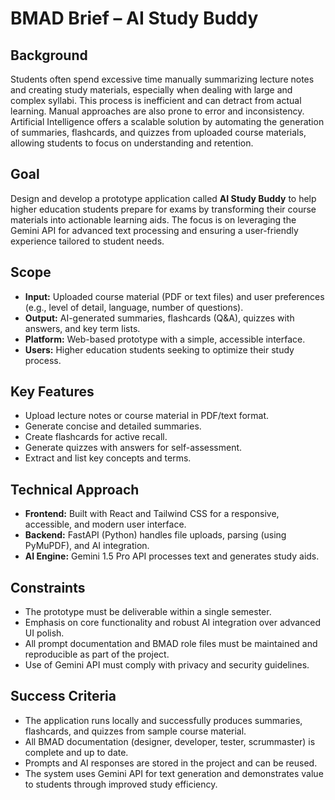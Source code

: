 
# BMAD Brief – AI Study Buddy

## Background
Students often spend excessive time manually summarizing lecture notes and creating study materials, especially when dealing with large and complex syllabi. This process is inefficient and can detract from actual learning. Manual approaches are also prone to error and inconsistency. Artificial Intelligence offers a scalable solution by automating the generation of summaries, flashcards, and quizzes from uploaded course materials, allowing students to focus on understanding and retention.

## Goal
Design and develop a prototype application called **AI Study Buddy** to help higher education students prepare for exams by transforming their course materials into actionable learning aids. The focus is on leveraging the Gemini API for advanced text processing and ensuring a user-friendly experience tailored to student needs.

## Scope
- **Input:** Uploaded course material (PDF or text files) and user preferences (e.g., level of detail, language, number of questions).
- **Output:** AI-generated summaries, flashcards (Q&A), quizzes with answers, and key term lists.
- **Platform:** Web-based prototype with a simple, accessible interface.
- **Users:** Higher education students seeking to optimize their study process.

## Key Features
- Upload lecture notes or course material in PDF/text format.
- Generate concise and detailed summaries.
- Create flashcards for active recall.
- Generate quizzes with answers for self-assessment.
- Extract and list key concepts and terms.

## Technical Approach
- **Frontend:** Built with React and Tailwind CSS for a responsive, accessible, and modern user interface.
- **Backend:** FastAPI (Python) handles file uploads, parsing (using PyMuPDF), and AI integration.
- **AI Engine:** Gemini 1.5 Pro API processes text and generates study aids.

## Constraints
- The prototype must be deliverable within a single semester.
- Emphasis on core functionality and robust AI integration over advanced UI polish.
- All prompt documentation and BMAD role files must be maintained and reproducible as part of the project.
- Use of Gemini API must comply with privacy and security guidelines.

## Success Criteria
- The application runs locally and successfully produces summaries, flashcards, and quizzes from sample course material.
- All BMAD documentation (designer, developer, tester, scrummaster) is complete and up to date.
- Prompts and AI responses are stored in the project and can be reused.
- The system uses Gemini API for text generation and demonstrates value to students through improved study efficiency.